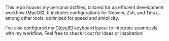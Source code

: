 This repo houses my personal dotfiles, tailored for an efficient development workflow (MacOS). It includes configurations for Neovim, Zsh, and Tmux, among other tools, optimized for speed and simplicity.

I've also configured my [Glove80](https://my.glove80.com/?ref=arslan.io#/layout/user/63cd9ec1-8f32-4623-b777-bf0d71748737) keyboard layout to integrate seamlessly with my workflow. Feel free to check it out for ideas or inspiration!
